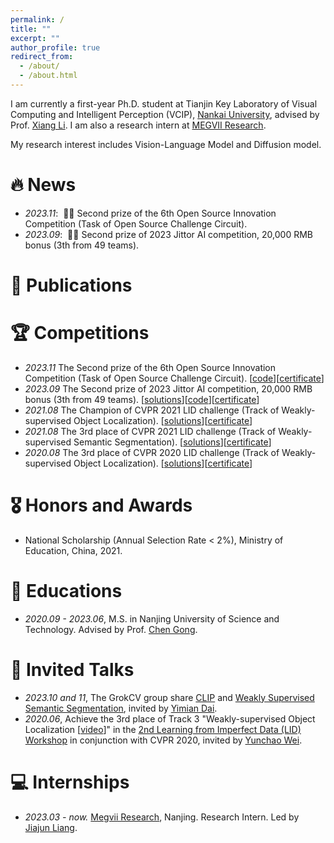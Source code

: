 ```yaml
---
permalink: /
title: ""
excerpt: ""
author_profile: true
redirect_from: 
  - /about/
  - /about.html
---
```


<span class='anchor' id='about-me'></span>

I am currently a first-year Ph.D. student at Tianjin Key Laboratory of Visual Computing and Intelligent Perception (VCIP), [Nankai University](https://en.nankai.edu.cn/), advised by Prof. [Xiang Li](http://implus.github.io/). I am also a research intern at [MEGVII Research](https://research.megvii.com/).

My research interest includes Vision-Language Model and Diffusion model. 


# 🔥 News
- *2023.11*: &nbsp;🎉🎉 Second prize of the 6th Open Source Innovation Competition (Task of Open Source Challenge Circuit). 
- *2023.09*: &nbsp;🎉🎉 Second prize of 2023 Jittor AI competition, 20,000 RMB bonus (3th from 49 teams). 

# 📝 Publications 

# :trophy: Competitions
- *2023.11* The Second prize of the 6th Open Source Innovation Competition (Task of Open Source Challenge Circuit).
  [[code](https://github.com/Rose-41/USS-jittor)][[certificate](https://github.com/IMPlus-PCALab/AICompetition/blob/main/certificate/2023%E7%AC%AC%E5%85%AD%E5%B1%8A%E5%BC%80%E6%BA%90%E5%88%9B%E6%96%B0%E5%A4%A7%E8%B5%9B%E5%BC%80%E6%BA%90%E4%BB%BB%E5%8A%A1%E6%8C%91%E6%88%98%E8%B5%9B%E9%81%93%E4%BA%8C%E7%AD%89%E5%A5%96.pdf)]
- *2023.09* The Second prize of 2023 Jittor AI competition, 20,000 RMB bonus (3th from 49 teams).
  [[solutions](https://docs.google.com/presentation/d/1dGCrVgahOedlZOG39SkQG2bvBo0D3wEo/edit?usp=sharing&ouid=117231763684180453695&rtpof=true&sd=true)][[code](https://github.com/Rose-41/USS-jittor)][[certificate](https://github.com/IMPlus-PCALab/AICompetition/blob/main/certificate/2023%E8%AE%A1%E5%9B%BE%E4%BA%BA%E5%B7%A5%E6%99%BA%E8%83%BD%E6%8C%91%E6%88%98%E8%B5%9B%E5%A4%A7%E8%A7%84%E6%A8%A1%E6%97%A0%E7%9B%91%E7%9D%A3%E8%AF%AD%E4%B9%89%E5%88%86%E5%89%B2%E4%BA%8C%E7%AD%89%E5%A5%96.jpg)]
- *2021.08* The Champion of CVPR 2021 LID challenge (Track of Weakly-supervised Object Localization). [[solutions](https://docs.google.com/presentation/d/1Yp7lxc7UmxIHtwis0G4pw58QTxvTU6tt/edit#slide=id.p14)][[certificate](https://github.com/Rose-41/ZhenyuanChen.github.io/blob/main/images/cvpr21_1.pdf)]
- *2021.08* The 3rd place of CVPR 2021 LID challenge (Track of Weakly-supervised Semantic Segmentation). [[solutions](https://docs.google.com/presentation/d/1Qps5EAGdi2fPzeZZ5llmGvvF57Sv8bcy/edit#slide=id.p1)][[certificate](https://github.com/Rose-41/ZhenyuanChen.github.io/blob/main/images/cvpr21_3.pdf)]
- *2020.08* The 3rd place of CVPR 2020 LID challenge (Track of Weakly-supervised Object Localization). [[solutions](https://docs.google.com/presentation/d/16jJJjcP3wPG66kJggWjuOpYt-EpeRc54/edit#slide=id.p1)][[certificate](https://github.com/Rose-41/ZhenyuanChen.github.io/blob/main/images/cvpr.pdf)]

# 🎖 Honors and Awards
- National Scholarship (Annual Selection Rate < 2%), Ministry of Education, China, 2021.

# 📖 Educations
- *2020.09 - 2023.06*, M.S. in Nanjing University of Science and Technology. Advised by Prof. [Chen Gong](https://gcatnjust.github.io/ChenGong/index.html).
  

# 💬 Invited Talks
- *2023.10 and 11*, The GrokCV group share [CLIP](https://www.bilibili.com/video/BV1G94y177Qs/?spm_id_from=333.999.0.0&vd_source=5d94831d6e7d1ae25d5637b557799c8c) and [Weakly Supervised Semantic Segmentation](https://www.bilibili.com/video/BV1Nj411i7YZ/?spm_id_from=333.999.0.0), invited by [Yimian Dai](https://scholar.google.com.hk/citations?user=y5Ov6VAAAAAJ&hl=zh-CN).
- *2020.06*, Achieve the 3rd place of Track 3 "Weakly-supervised Object Localization [[video](https://www.youtube.com/watch?v=sO2c_DyzVHo&t=5s)]" in the [2nd Learning from Imperfect Data (LID) Workshop](https://lidchallenge.github.io/) in conjunction with CVPR 2020, invited by [Yunchao Wei](https://weiyc.github.io/).


# 💻 Internships
- *2023.03 - now.* [Megvii Research](https://megvii.com/), Nanjing. Research Intern. Led by [Jiajun Liang](https://scholar.google.com.hk/citations?user=xNxlvjEAAAAJ&hl=zh-CN).
